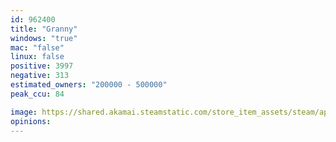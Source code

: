 ```yaml
---
id: 962400
title: "Granny"
windows: "true"
mac: "false"
linux: false
positive: 3997
negative: 313
estimated_owners: "200000 - 500000"
peak_ccu: 84

image: https://shared.akamai.steamstatic.com/store_item_assets/steam/apps/962400/header.jpg?t=1687541775
opinions:
---
```

